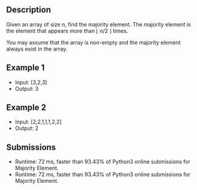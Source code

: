 ## Description
Given an array of size n, find the majority element. The majority element is the element that appears more than ⌊ n/2 ⌋ times.

You may assume that the array is non-empty and the majority element always exist in the array.

## Example 1
- Input: [3,2,3]
- Output: 3

## Example 2
- Input: [2,2,1,1,1,2,2]
- Output: 2

## Submissions
- Runtime: 72 ms, faster than 93.43% of Python3 online submissions for Majority Element.
- Runtime: 72 ms, faster than 93.43% of Python3 online submissions for Majority Element.
